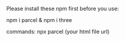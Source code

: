 Please install these npm first before you use:

npm i parcel & npm i three

commands: npx parcel (your html file url)
